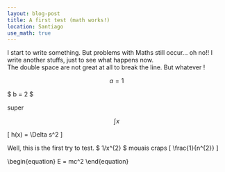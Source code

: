 ```yaml
--- 
layout: blog-post
title: A first test (math works!)
location: Santiago
use_math: true
---
```


I start to write something.
But problems with Maths still occur... oh no!!
I write another stuffs, just to see what happens now.  
The double space are not great at all to break the line. But whatever !

$$ a = 1 $$

$ b = 2 $

super

$$ 
\int x 
$$

\[ h(x) = \Delta s^2 \]


Well, this is the first try to test.
$ 1/x^{2} $
mouais craps
\[ \frac{1}{n^{2}} \]

\begin{equation}
E = mc^2
\end{equation}

